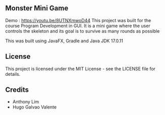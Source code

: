## Monster Mini Game
Demo : https://youtu.be/8UTNXmwoD44
This project was built for the course Program Development in GUI. It is a mini game
where the user controls the skeleton and its goal is to survive as many rounds as possible

This was built using JavaFX, Gradle and Java JDK 17.0.11

## License
This project is licensed under the MIT License - see the LICENSE file for details.

## Credits 
- Anthony Lim
- Hugo Galvao Valente
